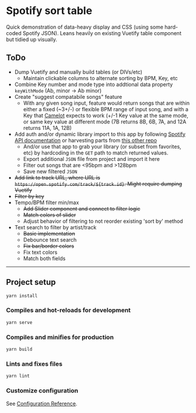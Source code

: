 # Spotify sort table

Quick demonstration of data-heavy display and CSS (using some hard-coded Spotify JSON). Leans heavily on existing Vuetify table component but tidied up visually.

## ToDo

- Dump Vuetify and manually build tables (or DIVs/etc)
  - Maintain clickable columns to alternate sorting by BPM, Key, etc
- Combine Key number and mode type into addtional data property `keyWithMode` (Ab, minor -> Ab minor)
- Create "suggest compatabile songs" feature
  - With any given song input, feature would return songs that are within either a fixed (~3+/-) or flexible BPM range of input song, and with a Key that [Camelot](https://mixedinkey.com/harmonic-mixing-guide/) expects to work (+/-1 Key value at the same mode, or same key value at different mode (7B returns 8B, 6B, 7A, and 12A returns 11A, 1A, 12B)
- Add auth and/or dynamic library import to this app by following [Spotify API documentation](https://developer.spotify.com/documentation/web-api/) or harvesting parts from [this other repo](https://github.com/arringtonm/spotify-playlist-app)
  - And/or use that app to grab your library (or subset from favorites, etc) by hardcoding in the `GET` path to match returned values.
  - Export additional `JSON` file from project and import it here
  - Filter out songs that are <95bpm and >128bpm
  - Save new filtered `JSON`
- ~~Add link to track URL, where URL is `https://open.spotify.com/track/${track.id}`. Might require dumping Vuetify~~
- ~~Filter by key~~
- Tempo/BPM filter min/max
  - ~~Add Slider component and connect to filter logic~~
  - ~~Match colors of slider~~
  - Adjust behavior of filtering to not reorder existing 'sort by' method
- Text search to filter by artist/track
  - ~~Basic implementation~~
  - Debounce text search
  - ~~Fix bar/border colors~~
  - Fix text colors
  - Match both fields

---

## Project setup

```
yarn install
```

### Compiles and hot-reloads for development

```
yarn serve
```

### Compiles and minifies for production

```
yarn build
```

### Lints and fixes files

```
yarn lint
```

### Customize configuration

See [Configuration Reference](https://cli.vuejs.org/config/).
